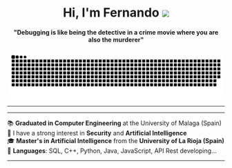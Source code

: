 <div align="center">
  <h1 align="center">Hi<img width="35" src="">, I'm Fernando <img width="35" src="http://gifgifs.com/animations/computers-technology/gears/3D_view.gif"></h1>
  <h4 align="center">"Debugging is like being the detective in a crime movie where you are also the murderer"</h4>
</div>

<div align="center">
  <a href="https://github.com/prFuentes12">
    <img  src="https://github.com/1999AZZAR/1999AZZAR/blob/main/resources/img/grid-snake.svg" alt="snake" />
  </a>
</div>

---

<hr>

📚 **Graduated in Computer Engineering** at the University of Malaga (Spain)  
📝 I have a strong interest in **Security** and **Artificial Intelligence**  
🎓 **Master's in Artificial Intelligence** from the **University of La Rioja (Spain)**  
🔭 **Languages**: SQL, C++, Python, Java, JavaScript, API Rest developing...  

<hr>
